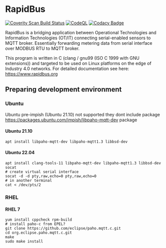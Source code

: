 # RapidBus

[![Coverity Scan Build Status](https://scan.coverity.com/projects/27066/badge.svg)](https://scan.coverity.com/projects/rapidbus-rapidbus)
[![CodeQL](https://github.com/rapidbus/rapidbus/actions/workflows/codeql.yml/badge.svg)](https://github.com/rapidbus/rapidbus/actions/workflows/codeql.yml)
[![Codacy Badge](https://app.codacy.com/project/badge/Grade/8f60348054ba49e9b39f5a71de5109c2)](https://www.codacy.com/gh/rapidbus/rapidbus/dashboard?utm_source=github.com&amp;utm_medium=referral&amp;utm_content=rapidbus/rapidbus&amp;utm_campaign=Badge_Grade)

RapidBus is a bridging application between Operational Technologies and Information Technologies (OT/IT) connecting serial-enabled sensors to MQTT broker. Essentially forwarding metering data from serial interface over MODBUS RTU to MQTT broker.

This program is written in C (clang / gnu99 (ISO C 1999 with GNU extensions)) and targeted to be used on Linux platforms on the edge of Industry 4.0 networks. For detailed documentation see here: https://www.rapidbus.org

## Preparing development environment

### Ubuntu

Ubuntu pre-impish (Ubuntu 21.10) not supported they dont include package https://packages.ubuntu.com/impish/libpaho-mqtt-dev package

#### Ubuntu 21.10

```
apt install libpaho-mqtt-dev libpaho-mqtt1.3 libbsd-dev
```

#### Ubuntu 22.04

```
apt install clang-tools-11 libpaho-mqtt-dev libpaho-mqtt1.3 libbsd-dev socat
# create virtual serial interface
socat -d -d pty,raw,echo=0 pty,raw,echo=0
# in another terminal
cat < /dev/pts/2
```

### RHEL

#### RHEL 7

```
yum install cppcheck rpm-build
# install paho-c from EPEL?
git clone https://github.com/eclipse/paho.mqtt.c.git
cd org.eclipse.paho.mqtt.c.git
make
sudo make install
```
